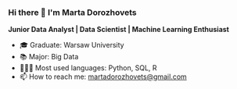 ### Hi there 👋 I'm Marta Dorozhovets

**Junior Data Analyst | Data Scientist | Machine Learning Enthusiast**  

 - 🎓 Graduate: Warsaw University
 - 📚 Major: Big Data
 - 👩🏽‍💻 Most used languages: Python, SQL, R
 - 📫 How to reach me: martadorozhovets@gmail.com

